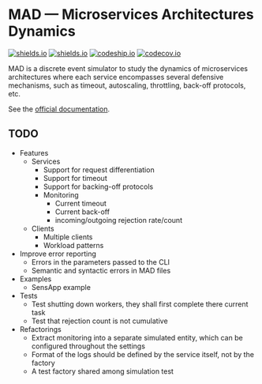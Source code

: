 # MAD &mdash; Microservices Architectures Dynamics

[![shields.io](https://img.shields.io/pypi/v/MAD.svg)](https://img.shields.io/pypi/v/MAD.svg[])
[![shields.io](https://img.shields.io/pypi/l/MAD.svg)](https://img.shields.io/pypi/l/MAD.svg[])
[![codeship.io](https://img.shields.io/codeship/68381610-6386-0133-dbbe-16f6a7024b95.svg)](https://img.shields.io/codeship/68381610-6386-0133-dbbe-16f6a7024b95.svg)
[![codecov.io](https://img.shields.io/codecov/c/github/fchauvel/MAD/master.svg)](https://img.shields.io/codecov/c/github/fchauvel/MAD/master.svg)

MAD is a discrete event simulator to study the dynamics of microservices architectures where each service encompasses 
several defensive mechanisms, such as timeout, autoscaling, throttling, back-off protocols, etc.

See the [official documentation](http://www.pythonhosted.org/MAD).

## TODO

 * Features
    * Services
        * Support for request differentiation
        * Support for timeout
        * Support for backing-off protocols
        * Monitoring
            * Current timeout
            * Current back-off
            * incoming/outgoing rejection rate/count
    * Clients
        * Multiple clients
        * Workload patterns
 * Improve error reporting
    * Errors in the parameters passed to the CLI
    * Semantic and syntactic errors in MAD files
 * Examples
    * SensApp example
 * Tests
    * Test shutting down workers, they shall first complete there current task
    * Test that rejection count is not cumulative
 * Refactorings
    * Extract monitoring into a separate simulated entity, which can be configured throughout the settings
    * Format of the logs should be defined by the service itself, not by the factory
    * A test factory shared among simulation test


    
    